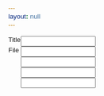 ```yaml
---
layout: null
---
```

<head>
<title>Add New Haiku</title>
<style>
#grid {
    display: grid;
    grid-template-columns: 5% 30%;
}
* {
 font-size: 10pt;
 font-family: Verdana, Arial;
}
</style>
</head>
<body>
<form action="https://api.orbitofdeceit.com/haiku" method="POST" name="add-haiku" id='json-form'>
    <div id="grid">
    <label>Title</label><input type="text" name="title">
    <label>File</label><input type="filename" name="filename">
    <div></div><input type="text" name="line-0">
    <div></div><input type="text" name="line-1">
    <div></div><input type="text" name="line-2">
    </div>
    <input type="submit" value="Add" hidden="true">
</form>
</body>
<script type="module" src="main.js"></script>
